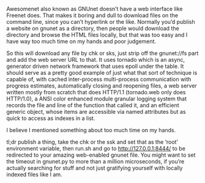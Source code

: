 Awesomenet also known as GNUnet doesn’t have a web interface like Freenet does. That makes it boring and dull to download files on the command line, since you can’t hyperlink or the like. Normally you’d publish a website on gnunet as a directory, then people would download the directory and browse the HTML files locally, but that was too easy and I have way too much time on my hands and poor judgement. 

So this will download any file by chk or sks, just strip off the gnunet://fs part and add the web server URL to that. It uses tornado which is an async, generator driven network framework that uses epoll under the table. It should serve as a pretty good example of just what that sort of technique is capable of, with cached inter-process multi-process communication with progress estimates, automatically closing and reopening files, a web server written mostly from scratch that does HTTP/1.1 (tornado.web only does HTTP/1.0), a ANSI color enhanced module granular logging system that records the file and line of the function that called it, and an efficient generic object, whose items are accessible via named attributes but as quick to access as indexes in a list.

I believe I mentioned something about too much time on my hands.

tl;dr publish a thing, take the chk or the ssk and set that as the ‘root’ environment variable, then run.sh and go to http://127.0.0.1:8444/ to be redirected to your amazing web-enabled gnunet file. You might want to set the timeout in gnunet.py to more than a million microseconds, if you’re actually searching for stuff and not just gratifying yourself with locally indexed files like I am.
